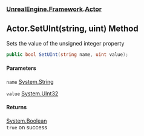 ### [UnrealEngine.Framework](UnrealEngine_Framework.md 'UnrealEngine.Framework').[Actor](Actor.md 'UnrealEngine.Framework.Actor')
## Actor.SetUInt(string, uint) Method
Sets the value of the unsigned integer property  
```csharp
public bool SetUInt(string name, uint value);
```
#### Parameters
<a name='UnrealEngine_Framework_Actor_SetUInt(string_uint)_name'></a>
`name` [System.String](https://docs.microsoft.com/en-us/dotnet/api/System.String 'System.String')  
  
<a name='UnrealEngine_Framework_Actor_SetUInt(string_uint)_value'></a>
`value` [System.UInt32](https://docs.microsoft.com/en-us/dotnet/api/System.UInt32 'System.UInt32')  
  
#### Returns
[System.Boolean](https://docs.microsoft.com/en-us/dotnet/api/System.Boolean 'System.Boolean')  
`true` on success

